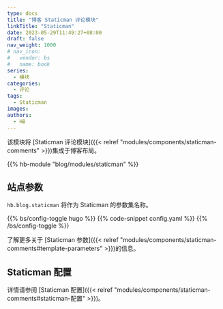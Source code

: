 ```yaml
---
type: docs
title: "博客 Staticman 评论模块"
linkTitle: "Staticman"
date: 2023-05-29T11:49:27+08:00
draft: false
nav_weight: 1000
# nav_icon:
#   vendor: bs
#   name: book
series:
  - 模块
categories:
  - 评论
tags:
  - Staticman
images:
authors:
  - HB
---
```


该模块将 [Staticman 评论模块]({{< relref "modules/components/staticman-comments" >}})集成于博客布局。

<!--more-->

{{% hb-module "blog/modules/staticman" %}}

## 站点参数

`hb.blog.staticman` 将作为 Staticman 的参数集名称。

{{% bs/config-toggle hugo %}}
{{% code-snippet config.yaml %}}
{{% /bs/config-toggle %}}

了解更多关于 [Staticman 参数]({{< relref "modules/components/staticman-comments#template-parameters" >}})的信息。

## Staticman 配置

详情请参阅 [Staticman 配置]({{< relref "modules/components/staticman-comments#staticman-配置" >}})。
